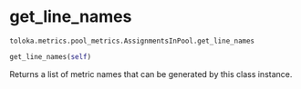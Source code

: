 # get_line_names
`toloka.metrics.pool_metrics.AssignmentsInPool.get_line_names`

```python
get_line_names(self)
```

Returns a list of metric names that can be generated by this class instance.

